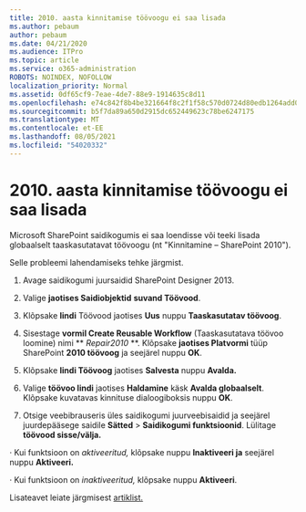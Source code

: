 ```yaml
---
title: 2010. aasta kinnitamise töövoogu ei saa lisada
ms.author: pebaum
author: pebaum
ms.date: 04/21/2020
ms.audience: ITPro
ms.topic: article
ms.service: o365-administration
ROBOTS: NOINDEX, NOFOLLOW
localization_priority: Normal
ms.assetid: 0df65cf9-7eae-4de7-88e9-1914635c8d11
ms.openlocfilehash: e74c842f8b4be321664f8c2f1f58c570d0724d80edb1264add0647bf313bc82f
ms.sourcegitcommit: b5f7da89a650d2915dc652449623c78be6247175
ms.translationtype: MT
ms.contentlocale: et-EE
ms.lasthandoff: 08/05/2021
ms.locfileid: "54020332"
---
```

# <a name="unable-to-add-2010-approval-workflow"></a>2010. aasta kinnitamise töövoogu ei saa lisada

Microsoft SharePoint saidikogumis ei saa loendisse või teeki lisada globaalselt taaskasutatavat töövoogu (nt "Kinnitamine – SharePoint 2010").
  
Selle probleemi lahendamiseks tehke järgmist. 
  
1. Avage saidikogumi juursaidid SharePoint Designer 2013.
  
2. Valige **jaotises Saidiobjektid** **suvand Töövood**. 
  
3. Klõpsake **lindi** Töövood jaotises **Uus** nuppu **Taaskasutatav töövoog**. 
  
4. Sisestage **vormil Create Reusable Workflow** (Taaskasutatava töövoo loomine) nimi ** *Repair2010* **. Klõpsake **jaotises Platvormi** tüüp SharePoint **2010 töövoog** ja seejärel nuppu **OK**. 
  
1. Klõpsake **lindi Töövoog** jaotises **Salvesta** nuppu **Avalda.** 
  
2. Valige **töövoo lindi** jaotises **Haldamine** käsk **Avalda globaalselt**. Klõpsake kuvatavas kinnituse dialoogiboksis nuppu **OK**. 
  
3. Otsige veebibrauseris üles saidikogumi juurveebisaidid ja seejärel juurdepääsege saidile **Sätted** \> **Saidikogumi funktsioonid**. Lülitage **töövood sisse/välja.** 
  
· Kui funktsioon on *aktiveeritud,* klõpsake nuppu **Inaktiveeri ja** seejärel nuppu **Aktiveeri.** 
  
· Kui funktsioon on  *inaktiveeritud,*  klõpsake nuppu **Aktiveeri**. 
  
Lisateavet leiate järgmisest [artiklist.](https://go.microsoft.com/fwlink/?linkid=2047770&amp;clcid=0x409)
  

